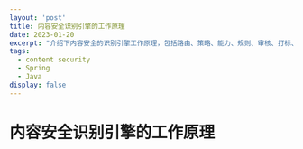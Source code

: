 ```yaml
---
layout: 'post'
title: 内容安全识别引擎的工作原理
date: 2023-01-20
excerpt: "介绍下内容安全的识别引擎工作原理，包括路由、策略、能力、规则、审核、打标、回溯等"
tags:
  - content security
  - Spring
  - Java
display: false
---
```


# 内容安全识别引擎的工作原理